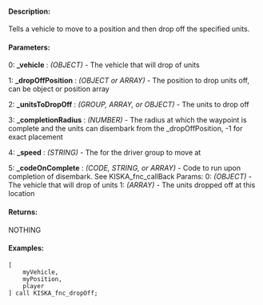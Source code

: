 #### Description:
Tells a vehicle to move to a position and then drop off the specified units.

#### Parameters:
0: **_vehicle** : *(OBJECT)* - The vehicle that will drop of units

1: **_dropOffPosition** : *(OBJECT or ARRAY)* - The position to drop units off, can be object or position array

2: **_unitsToDropOff** : *(GROUP, ARRAY, or OBJECT)* - The units to drop off

3: **_completionRadius** : *(NUMBER)* - The radius at which the waypoint is complete and the units can disembark from the _dropOffPosition, -1 for exact placement

4: **_speed** : *(STRING)* - The for the driver group to move at

5: **_codeOnComplete** : *(CODE, STRING, or ARRAY)* - Code to run upon completion of disembark. See KISKA_fnc_callBack
    Params:
    0: *(OBJECT)* - The vehicle that will drop of units
    1: *(ARRAY)* - The units dropped off at this location

#### Returns:
NOTHING

#### Examples:
```sqf
[
    myVehicle,
    myPosition,
    player
] call KISKA_fnc_dropOff;
```

